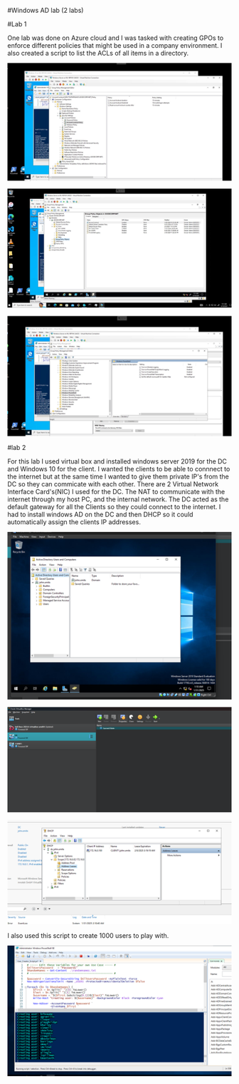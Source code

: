 

#Windows AD lab (2 labs)

#Lab 1

One lab was done on Azure cloud and I was tasked with creating GPOs to enforce different
policies that might be used in a company environment. I also created a script to list the ACLs
of all items in a directory.


![Account Policies](./images/Account-Lockout-Policies.jpg)

![Account Policies](./images/GPOs.jpg)

![Account Policies](./images/Windows-PowerShell-Policies.jpg)

#lab 2

For this lab I used virtual box and installed windows server 2019 for the DC and Windows 10 
for the client. I wanted the clients to be able to connnect to the internet but at the same time I
wanted to give them private IP's from the DC so they can commicate with each other. There are 2 
Virtual Network Interface Card's(NIC) I used for the DC. The NAT to communicate with the internet 
through my host PC, and the internal network. The DC acted as the default gateway for all the 
Clients so they could connect to the internet. I had to install windows AD on the DC and then
DHCP so it could automatically assign the clients IP addresses.

![Account Policies](./images/WindowsADdomain.png)

![Account Policies](./images/MachineScreenshot.png)

![Account Policies](./images/DHCP.png)



I also used this script to create 1000 users to play with.


![Account Policies](./images/RunningUserScript.png)


